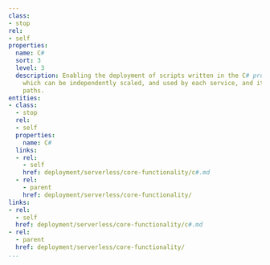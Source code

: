 ```yaml
---
class:
- stop
rel:
- self
properties:
  name: C#
  sort: 3
  level: 3
  description: Enabling the deployment of scripts written in the C# programming language,
    which can be independently scaled, and used by each service, and its individual
    paths.
entities:
- class:
  - stop
  rel:
  - self
  properties:
    name: C#
  links:
  - rel:
    - self
    href: deployment/serverless/core-functionality/c#.md
  - rel:
    - parent
    href: deployment/serverless/core-functionality/
links:
- rel:
  - self
  href: deployment/serverless/core-functionality/c#.md
- rel:
  - parent
  href: deployment/serverless/core-functionality/
...
```

